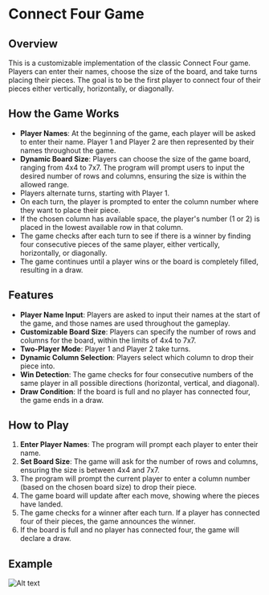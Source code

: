 # **Connect Four Game**

## **Overview**
This is a customizable implementation of the classic Connect Four game. Players can enter their names, choose the size of the board, and take turns placing their pieces. The goal is to be the first player to connect four of their pieces either vertically, horizontally, or diagonally.

## **How the Game Works**
- **Player Names**: At the beginning of the game, each player will be asked to enter their name. Player 1 and Player 2 are then represented by their names throughout the game.
- **Dynamic Board Size**: Players can choose the size of the game board, ranging from 4x4 to 7x7. The program will prompt users to input the desired number of rows and columns, ensuring the size is within the allowed range.
- Players alternate turns, starting with Player 1.
- On each turn, the player is prompted to enter the column number where they want to place their piece.
- If the chosen column has available space, the player's number (1 or 2) is placed in the lowest available row in that column.
- The game checks after each turn to see if there is a winner by finding four consecutive pieces of the same player, either vertically, horizontally, or diagonally.
- The game continues until a player wins or the board is completely filled, resulting in a draw.

## **Features**
- **Player Name Input**: Players are asked to input their names at the start of the game, and those names are used throughout the gameplay.
- **Customizable Board Size**: Players can specify the number of rows and columns for the board, within the limits of 4x4 to 7x7.
- **Two-Player Mode**: Player 1 and Player 2 take turns.
- **Dynamic Column Selection**: Players select which column to drop their piece into.
- **Win Detection**: The game checks for four consecutive numbers of the same player in all possible directions (horizontal, vertical, and diagonal).
- **Draw Condition**: If the board is full and no player has connected four, the game ends in a draw.

## **How to Play**
1. **Enter Player Names**: The program will prompt each player to enter their name.
2. **Set Board Size**: The game will ask for the number of rows and columns, ensuring the size is between 4x4 and 7x7.
3. The program will prompt the current player to enter a column number (based on the chosen board size) to drop their piece.
4. The game board will update after each move, showing where the pieces have landed.
5. The game checks for a winner after each turn. If a player has connected four of their pieces, the game announces the winner.
6. If the board is full and no player has connected four, the game will declare a draw.

## **Example**
![Alt text]([relative/path/to/image](https://github.com/mathytech1/ConnectFour/blob/main/src/main/java/mavenproject/connect_four/images/screenshot.png))


